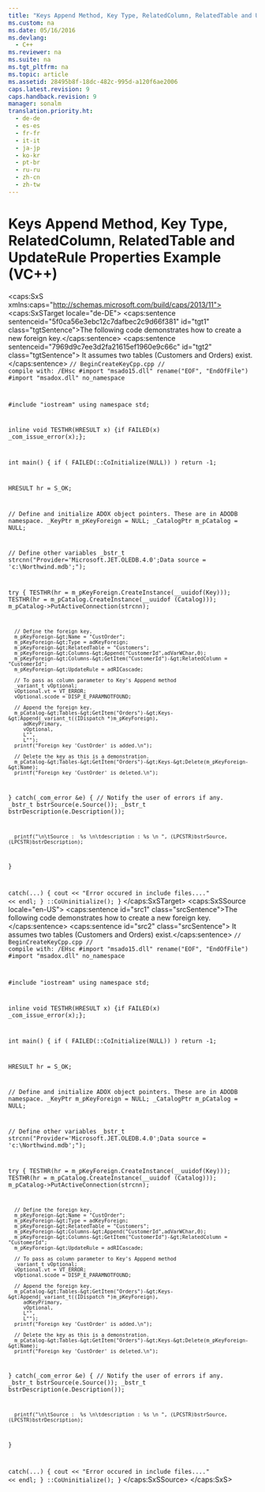 ```yaml
---
title: "Keys Append Method, Key Type, RelatedColumn, RelatedTable and UpdateRule Properties Example (VC++)"
ms.custom: na
ms.date: 05/16/2016
ms.devlang: 
  - C++
ms.reviewer: na
ms.suite: na
ms.tgt_pltfrm: na
ms.topic: article
ms.assetid: 28495b8f-18dc-482c-995d-a120f6ae2006
caps.latest.revision: 9
caps.handback.revision: 9
manager: sonalm
translation.priority.ht: 
  - de-de
  - es-es
  - fr-fr
  - it-it
  - ja-jp
  - ko-kr
  - pt-br
  - ru-ru
  - zh-cn
  - zh-tw
---
```

# Keys Append Method, Key Type, RelatedColumn, RelatedTable and UpdateRule Properties Example (VC++)
<?xml version="1.0" encoding="utf-8"?>
<caps:SxS xmlns:caps="http://schemas.microsoft.com/build/caps/2013/11">
  <caps:SxSTarget locale="de-DE">
    <developerReferenceWithoutSyntaxDocument xsi:schemaLocation="http://ddue.schemas.microsoft.com/authoring/2003/5 http://dduestorage.blob.core.windows.net/ddueschema/developer.xsd" xmlns="http://ddue.schemas.microsoft.com/authoring/2003/5" xmlns:xlink="http://www.w3.org/1999/xlink" xmlns:xsi="http://www.w3.org/2001/XMLSchema-instance">
      <introduction>
        <para>
          <caps:sentence sentenceid="5f0ca56e3ebc12c7dafbec2c9d66f381" id="tgt1" class="tgtSentence">The following code demonstrates how to create a new foreign key.</caps:sentence>
          <caps:sentence sentenceid="7969d9c7ee3d2fa21615ef1960e9c66c" id="tgt2" class="tgtSentence"> It assumes two tables (Customers and Orders) exist.</caps:sentence>
        </para>
        <code>// BeginCreateKeyCpp.cpp
// compile with: /EHsc
#import "msado15.dll" rename("EOF", "EndOfFile")
#import "msadox.dll" no_namespace

#include "iostream"
using namespace std;

inline void TESTHR(HRESULT x) {if FAILED(x) _com_issue_error(x);};

int main() {
   if ( FAILED(::CoInitialize(NULL)) ) 
      return -1;

   HRESULT hr = S_OK;

   // Define and initialize ADOX object pointers.  These are in ADODB namespace.
   _KeyPtr m_pKeyForeign = NULL; 
   _CatalogPtr m_pCatalog = NULL;

   // Define other variables
   _bstr_t strcnn("Provider='Microsoft.JET.OLEDB.4.0';Data source = 'c:\\Northwind.mdb';");

   try {
      TESTHR(hr = m_pKeyForeign.CreateInstance(__uuidof(Key)));
      TESTHR(hr = m_pCatalog.CreateInstance(__uuidof (Catalog)));
      m_pCatalog-&gt;PutActiveConnection(strcnn);

      // Define the foreign key.
      m_pKeyForeign-&gt;Name = "CustOrder";
      m_pKeyForeign-&gt;Type = adKeyForeign;
      m_pKeyForeign-&gt;RelatedTable = "Customers";
      m_pKeyForeign-&gt;Columns-&gt;Append("CustomerId",adVarWChar,0);
      m_pKeyForeign-&gt;Columns-&gt;GetItem("CustomerId")-&gt;RelatedColumn = "CustomerId";
      m_pKeyForeign-&gt;UpdateRule = adRICascade;

      // To pass as column parameter to Key's Apppend method
      _variant_t vOptional;
      vOptional.vt = VT_ERROR;
      vOptional.scode = DISP_E_PARAMNOTFOUND;

      // Append the foreign key.
      m_pCatalog-&gt;Tables-&gt;GetItem("Orders")-&gt;Keys-&gt;Append(_variant_t((IDispatch *)m_pKeyForeign),
         adKeyPrimary,
         vOptional,
         L"",
         L"");
      printf("Foreign key 'CustOrder' is added.\n");

      // Delete the key as this is a demonstration.
      m_pCatalog-&gt;Tables-&gt;GetItem("Orders")-&gt;Keys-&gt;Delete(m_pKeyForeign-&gt;Name);
      printf("Foreign key 'CustOrder' is deleted.\n");
   }
   catch(_com_error &amp;e) {
      // Notify the user of errors if any.
      _bstr_t bstrSource(e.Source());
      _bstr_t bstrDescription(e.Description());

      printf("\n\tSource :  %s \n\tdescription : %s \n ", (LPCSTR)bstrSource, (LPCSTR)bstrDescription);
   }

   catch(...) {
      cout &lt;&lt; "Error occured in include files...." &lt;&lt; endl;
   }
   ::CoUninitialize();
}</code>
      </introduction>
      <relatedTopics></relatedTopics>
    </developerReferenceWithoutSyntaxDocument>
  </caps:SxSTarget>
  <caps:SxSSource locale="en-US">
    <developerReferenceWithoutSyntaxDocument xsi:schemaLocation="http://ddue.schemas.microsoft.com/authoring/2003/5 http://dduestorage.blob.core.windows.net/ddueschema/developer.xsd" xmlns="http://ddue.schemas.microsoft.com/authoring/2003/5" xmlns:xlink="http://www.w3.org/1999/xlink" xmlns:xsi="http://www.w3.org/2001/XMLSchema-instance">
      <introduction>
        <para>
          <caps:sentence id="src1" class="srcSentence">The following code demonstrates how to create a new foreign key.</caps:sentence>
          <caps:sentence id="src2" class="srcSentence"> It assumes two tables (Customers and Orders) exist.</caps:sentence>
        </para>
        <code>// BeginCreateKeyCpp.cpp
// compile with: /EHsc
#import "msado15.dll" rename("EOF", "EndOfFile")
#import "msadox.dll" no_namespace

#include "iostream"
using namespace std;

inline void TESTHR(HRESULT x) {if FAILED(x) _com_issue_error(x);};

int main() {
   if ( FAILED(::CoInitialize(NULL)) ) 
      return -1;

   HRESULT hr = S_OK;

   // Define and initialize ADOX object pointers.  These are in ADODB namespace.
   _KeyPtr m_pKeyForeign = NULL; 
   _CatalogPtr m_pCatalog = NULL;

   // Define other variables
   _bstr_t strcnn("Provider='Microsoft.JET.OLEDB.4.0';Data source = 'c:\\Northwind.mdb';");

   try {
      TESTHR(hr = m_pKeyForeign.CreateInstance(__uuidof(Key)));
      TESTHR(hr = m_pCatalog.CreateInstance(__uuidof (Catalog)));
      m_pCatalog-&gt;PutActiveConnection(strcnn);

      // Define the foreign key.
      m_pKeyForeign-&gt;Name = "CustOrder";
      m_pKeyForeign-&gt;Type = adKeyForeign;
      m_pKeyForeign-&gt;RelatedTable = "Customers";
      m_pKeyForeign-&gt;Columns-&gt;Append("CustomerId",adVarWChar,0);
      m_pKeyForeign-&gt;Columns-&gt;GetItem("CustomerId")-&gt;RelatedColumn = "CustomerId";
      m_pKeyForeign-&gt;UpdateRule = adRICascade;

      // To pass as column parameter to Key's Apppend method
      _variant_t vOptional;
      vOptional.vt = VT_ERROR;
      vOptional.scode = DISP_E_PARAMNOTFOUND;

      // Append the foreign key.
      m_pCatalog-&gt;Tables-&gt;GetItem("Orders")-&gt;Keys-&gt;Append(_variant_t((IDispatch *)m_pKeyForeign),
         adKeyPrimary,
         vOptional,
         L"",
         L"");
      printf("Foreign key 'CustOrder' is added.\n");

      // Delete the key as this is a demonstration.
      m_pCatalog-&gt;Tables-&gt;GetItem("Orders")-&gt;Keys-&gt;Delete(m_pKeyForeign-&gt;Name);
      printf("Foreign key 'CustOrder' is deleted.\n");
   }
   catch(_com_error &amp;e) {
      // Notify the user of errors if any.
      _bstr_t bstrSource(e.Source());
      _bstr_t bstrDescription(e.Description());

      printf("\n\tSource :  %s \n\tdescription : %s \n ", (LPCSTR)bstrSource, (LPCSTR)bstrDescription);
   }

   catch(...) {
      cout &lt;&lt; "Error occured in include files...." &lt;&lt; endl;
   }
   ::CoUninitialize();
}</code>
      </introduction>
      <relatedTopics></relatedTopics>
    </developerReferenceWithoutSyntaxDocument>
  </caps:SxSSource>
</caps:SxS>